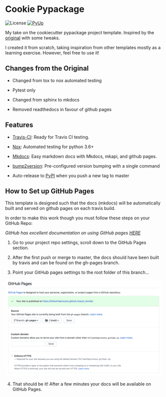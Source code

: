 # Cookie Pypackage

![License](https://img.shields.io/github/license/FollowTheProcess/cookie_pypackage.svg)
[![PyUp](https://pyup.io/repos/github/FollowTheProcess/cookie_pypackage/shield.svg)](https://pyup.io/repos/github/FollowTheProcess/cookie_pypackage/)

My take on the cookiecutter pypackage project template. Inspired by the [original](https://github.com/audreyr/cookiecutter-pypackage/) with some tweaks.

I created it from scratch, taking inspiration from other templates mostly as a learning exercise. However, feel free to use it!

## Changes from the Original

* Changed from tox to nox automated testing

* Pytest only

* Changed from sphinx to mkdocs

* Removed readthedocs in favour of github pages

## Features

* [Travis-CI](https://travis-ci.com): Ready for Travis CI testing.

* [Nox](https://nox.thea.codes/en/stable/): Automated testing for python 3.6+

* [Mkdocs](https://www.mkdocs.org): Easy markdown docs with Mkdocs, mkapi, and github pages.

* [bump2version](https://github.com/c4urself/bump2version): Pre-configured version bumping with a single command

* Auto-release to [PyPI](https://pypi.org) when you push a new tag to master

## How to Set up GitHub Pages

This template is designed such that the docs (mkdocs) will be automatically built and served on github pages on each travis build.

In order to make this work though you must follow these steps on your GitHub Repo:

*GitHub has excellent documentation on using GitHub pages [HERE](https://docs.github.com/en/free-pro-team@latest/github/working-with-github-pages)*

1) Go to your project repo settings, scroll down to the GitHub Pages section.

2) After the first push or merge to master, the docs should have been built by travis and can be found on the gh-pages branch.

3) Point your GitHub pages settings to the root folder of this branch...

![GHPagesBranch](./img/github_pages_setting.png)

4) That should be it! After a few minutes your docs will be available on GitHub Pages.

